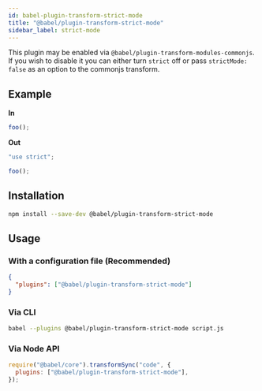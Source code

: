```yaml
---
id: babel-plugin-transform-strict-mode
title: "@babel/plugin-transform-strict-mode"
sidebar_label: strict-mode
---
```


This plugin may be enabled via `@babel/plugin-transform-modules-commonjs`.
If you wish to disable it you can either turn `strict` off or pass
`strictMode: false` as an option to the commonjs transform.

## Example

**In**

```javascript
foo();
```

**Out**

```javascript
"use strict";

foo();
```

## Installation

```sh
npm install --save-dev @babel/plugin-transform-strict-mode
```

## Usage

### With a configuration file (Recommended)

```json
{
  "plugins": ["@babel/plugin-transform-strict-mode"]
}
```

### Via CLI

```sh
babel --plugins @babel/plugin-transform-strict-mode script.js
```

### Via Node API

```javascript
require("@babel/core").transformSync("code", {
  plugins: ["@babel/plugin-transform-strict-mode"],
});
```
